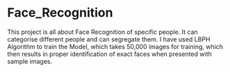 # Face_Recognition
This project is all about Face Recognition of specific people. It can categorise different people and can segregate them. I have used LBPH Algorithm to train the Model, which takes 50,000 images for training, which then results in proper identification of exact faces when presented with sample images.
